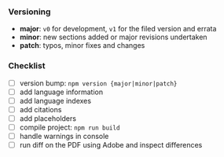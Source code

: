### Versioning
- **major**: `v0` for development, `v1` for the filed version and errata
- **minor**: new sections added or major revisions undertaken
- **patch**: typos, minor fixes and changes

### Checklist
- [ ] version bump: `npm version {major|minor|patch}`
- [ ] add language information
- [ ] add language indexes
- [ ] add citations
- [ ] add placeholders
- [ ] compile project: `npm run build`
- [ ] handle warnings in console
- [ ] run diff on the PDF using Adobe and inspect differences
